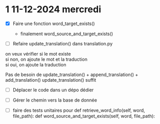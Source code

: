 # 1 11-12-2024 mercredi


- [x] Faire une fonction word_target_exists()
    - finalement word_source_and_target_exists()

- [ ] Refaire update_translation() dans translation.py

on veux vérifier si le mot existe  
si non, on ajoute le mot et la traduction  
si oui, on ajoute la traduction  

Pas de besoin de update_translation() + append_translation() + add_translation()
update_translation() suffit



- [ ] Déplacer le code dans un dépo dédier
- [ ] Gérer le chemin vers la base de donnée
- [ ] faire des tests unitaires pour
    def retrieve_word_info(self, word, file_path):
    def word_source_and_target_exists(self, word, file_path):


